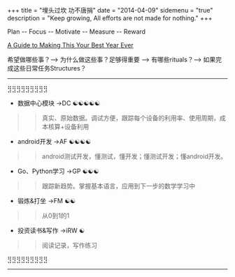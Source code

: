 +++
title = "埋头过坎 功不唐捐"
date = "2014-04-09"
sidemenu = "true"
description = "Keep growing, All efforts are not made for nothing."
+++

Plan -- Focus -- Motivate -- Measure -- Reward 

[A Guide to Making This Your Best Year Ever](https://zenhabits.net/best-year/)

希望做哪些事？--> 为什么做这些事？足够得重要 --> 有哪些rituals？--> 如果完成这些日常任务Structures？

-----
⣻⣻⣻⣻⣻⣻⣻⣻⣻

- 数据中心模块  →DC ☯☯☯☯☯

>>真实、原始数据。调试方便，跟踪每个设备的利用率、使用周期，成本核算+设备利用

- android开发 →AF ☯☯☯☯

>>android测试开发，懂测试，懂开发；懂测试开发；懂android开发。

- Go、Python学习 →GP ☯☯☯

>>跟踪新趋势。掌握基本语言，应用到下一步的数学学习中

- 锻炼&打坐 →FM ☯☯

>>从0到1的1

- 投资读书&写作 →iRW ☯ 

>>阅读记录，写作练习

⣻⣻⣻⣻⣻⣻⣻⣻⣻

-----
